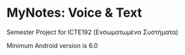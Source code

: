 # MyNotes: Voice & Text

Semester Project for ICTE192 (Ενσωματωμένα Συστήματα)

Minimum Android version is 6.0



